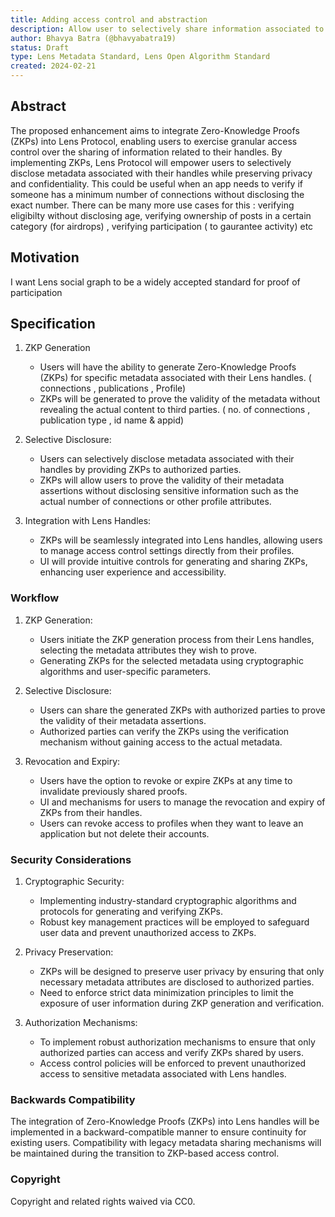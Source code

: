 ```yaml
---
title: Adding access control and abstraction
description: Allow user to selectively share information associated to their lens handles 
author: Bhavya Batra (@bhavyabatra19) 
status: Draft
type: Lens Metadata Standard, Lens Open Algorithm Standard
created: 2024-02-21
---
```


## Abstract

The proposed enhancement aims to integrate Zero-Knowledge Proofs (ZKPs) into Lens Protocol, enabling users to exercise granular access control over the sharing of information related to their handles. By implementing ZKPs, Lens Protocol will empower users to selectively disclose metadata associated with their handles while preserving privacy and confidentiality.
This could be useful when an app needs to verify if someone has a minimum number of connections without disclosing the exact number. There can be many more use cases for this : verifying eligibilty without disclosing age, verifying ownership of posts in a certain category (for airdrops) , verifying participation ( to gaurantee activity) etc

## Motivation

I want Lens social graph to be a widely accepted standard for proof of participation

## Specification

1. ZKP Generation
   - Users will have the ability to generate Zero-Knowledge Proofs (ZKPs) for specific metadata associated with their Lens handles. ( connections , publications , Profile)
   - ZKPs will be generated  to prove the validity of the metadata without revealing the actual content to third parties. ( no. of connections , publication type , id name & appid)

2. Selective Disclosure:
   - Users can selectively disclose metadata associated with their handles by providing ZKPs to authorized parties.
   - ZKPs will allow users to prove the validity of their metadata assertions without disclosing sensitive information such as the actual number of connections or other profile attributes.

3. Integration with Lens Handles:
   - ZKPs will be seamlessly integrated into Lens handles, allowing users to manage access control settings directly from their profiles.
   - UI will provide intuitive controls for generating and sharing ZKPs, enhancing user experience and accessibility.

### Workflow

1. ZKP Generation:
   - Users initiate the ZKP generation process from their Lens handles, selecting the metadata attributes they wish to prove.
   - Generating ZKPs for the selected metadata using cryptographic algorithms and user-specific parameters.

2. Selective Disclosure:
   - Users can share the generated ZKPs with authorized parties to prove the validity of their metadata assertions.
   - Authorized parties can verify the ZKPs using the verification mechanism without gaining access to the actual metadata.

3. Revocation and Expiry:
   - Users have the option to revoke or expire ZKPs at any time to invalidate previously shared proofs.
   - UI and mechanisms for users to manage the revocation and expiry of ZKPs from their handles.
   - Users can revoke access to profiles when they want to leave an application but not delete their accounts.

### Security Considerations

1. Cryptographic Security:
   - Implementing industry-standard cryptographic algorithms and protocols for generating and verifying ZKPs.
   - Robust key management practices will be employed to safeguard user data and prevent unauthorized access to ZKPs.

2. Privacy Preservation:
   - ZKPs will be designed to preserve user privacy by ensuring that only necessary metadata attributes are disclosed to authorized parties.
   - Need to enforce strict data minimization principles to limit the exposure of user information during ZKP generation and verification.

3. Authorization Mechanisms:
   - To implement robust authorization mechanisms to ensure that only authorized parties can access and verify ZKPs shared by users.
   - Access control policies will be enforced to prevent unauthorized access to sensitive metadata associated with Lens handles.

### Backwards Compatibility

The integration of Zero-Knowledge Proofs (ZKPs) into Lens handles will be implemented in a backward-compatible manner to ensure continuity for existing users. Compatibility with legacy metadata sharing mechanisms will be maintained during the transition to ZKP-based access control.

### Copyright

Copyright and related rights waived via CC0.
